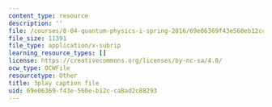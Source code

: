 ```yaml
---
content_type: resource
description: ''
file: /courses/8-04-quantum-physics-i-spring-2016/69e06369f43e560eb12cca8ad2c88293_c5yzy1S3gPg.srt
file_size: 11391
file_type: application/x-subrip
learning_resource_types: []
license: https://creativecommons.org/licenses/by-nc-sa/4.0/
ocw_type: OCWFile
resourcetype: Other
title: 3play caption file
uid: 69e06369-f43e-560e-b12c-ca8ad2c88293
---
```

